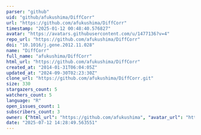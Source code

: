 ```yaml
---
parser: "github"
uid: "github/afukushima/DiffCorr"
url: "https://github.com/afukushima/DiffCorr"
timestamp: "2025-01-12 00:48:40.576827"
avatar: "https://avatars.githubusercontent.com/u/1477136?v=4"
repo_url: "https://github.com/afukushima/DiffCorr"
doi: "10.1016/j.gene.2012.11.028"
name: "DiffCorr"
full_name: "afukushima/DiffCorr"
html_url: "https://github.com/afukushima/DiffCorr"
created_at: "2014-01-31T06:04:05Z"
updated_at: "2024-09-30T02:23:30Z"
clone_url: "https://github.com/afukushima/DiffCorr.git"
size: 330
stargazers_count: 5
watchers_count: 5
language: "R"
open_issues_count: 1
subscribers_count: 3
owner: {"html_url": "https://github.com/afukushima", "avatar_url": "https://avatars.githubusercontent.com/u/1477136?v=4", "login": "afukushima", "type": "User"}
date: "2025-07-12 14:28:49.563551"
---
```

